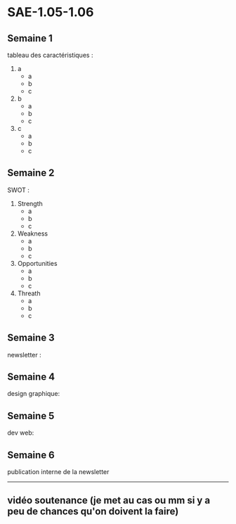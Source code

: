 # SAE-1.05-1.06

## Semaine 1
tableau des caractéristiques :
1. a
   - a
   - b
   - c
3. b
   - a
   - b
   - c
5. c
   - a
   - b
   - c


## Semaine 2
SWOT :
1. Strength
   - a
   - b
   - c
3. Weakness
   - a
   - b
   - c
5. Opportunities
   - a
   - b
   - c
7. Threath
   - a
   - b
   - c
    

## Semaine 3
newsletter :  

## Semaine 4
design graphique:  

## Semaine 5
dev web: 

## Semaine 6
publication interne de la newsletter


---

## vidéo soutenance (je met au cas ou mm si y a peu de chances qu'on doivent la faire)
    
